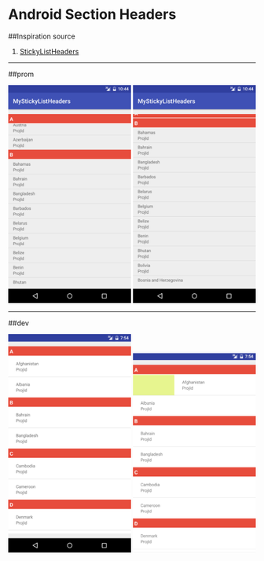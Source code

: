 # Android Section Headers

##Inspiration source 

1) [StickyListHeaders][id]

[id]:https://github.com/emilsjolander/StickyListHeaders

  ***
 ##prom
 
<img src="https://github.com/Muhammadsafarali/Android_sticky_list_headers/blob/master/Screenshot_20161026-134655.png" width="250">
<img src="https://github.com/Muhammadsafarali/Android_sticky_list_headers/blob/master/Screenshot_20161026-134701.png" width="250">

  ***
 ##dev
 
 <img src="https://github.com/Muhammadsafarali/Android_sticky_list_headers/blob/master/MyStickyListHeaders1.png" width="250">
 <img src="https://github.com/Muhammadsafarali/Android_sticky_list_headers/blob/master/MyStickyListHeaders2.png" width="250">
